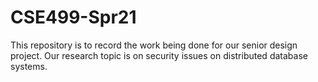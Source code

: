 # CSE499-Spr21
This repository is to record the work being done for our senior design project. Our research topic is on security issues on distributed database systems.
